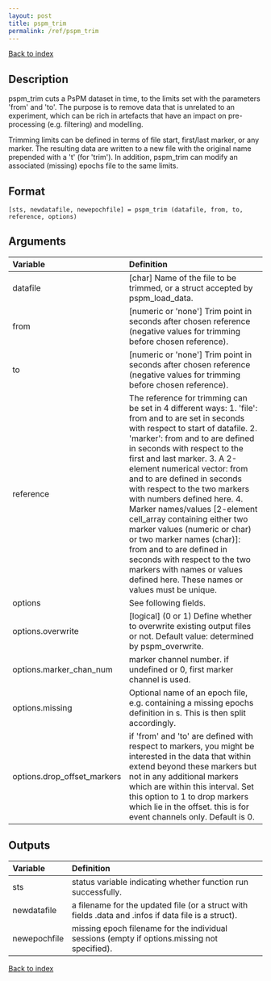 ```yaml
---
layout: post
title: pspm_trim
permalink: /ref/pspm_trim
---
```


[Back to index](/PsPM/ref/)

## Description

pspm_trim cuts a PsPM dataset in time, to the limits set with the parameters 'from' and 'to'. The purpose is to remove data that is unrelated to an experiment, which can be rich in artefacts that have an impact on pre-processing (e.g. filtering) and modelling. 

Trimming limits can be defined in terms of file start, first/last marker, or any marker. The resulting data are written to a new file with the original name prepended with a 't' (for 'trim'). In addition, pspm_trim can modify an associated (missing) epochs file to the same limits.


## Format

`[sts, newdatafile, newepochfile] = pspm_trim (datafile, from, to, reference, options)`


## Arguments

| Variable | Definition |
|:--|:--|
| datafile | [char] Name of the file to be trimmed, or a struct accepted by pspm_load_data. |
| from | [numeric or 'none'] Trim point in seconds after chosen reference (negative values for trimming before chosen reference). |
| to | [numeric or 'none'] Trim point in seconds after chosen reference (negative values for trimming before chosen reference). |
| reference | The reference for trimming can be set in 4 different ways: 1. 'file': from and to are set in seconds with respect to start of datafile. 2. 'marker': from and to are defined in seconds with respect to the first and last marker. 3. A 2-element numerical vector: from and to are defined in seconds with respect to the two markers with numbers defined here. 4. Marker names/values [2-element cell_array containing either two marker values (numeric or char) or two marker names (char)]: from and to are defined in seconds with respect to the two markers with names or values defined here. These names or values must be unique. |
| options | See following fields. |
| options.overwrite | [logical] (0 or 1) Define whether to overwrite existing output files or not. Default value: determined by pspm_overwrite. |
| options.marker_chan_num | marker channel number. if undefined or 0, first marker channel is used. |
| options.missing | Optional name of an epoch file, e.g. containing a missing epochs definition in s. This is then split accordingly. |
| options.drop_offset_markers | if 'from' and 'to' are defined with respect to markers, you might be interested in the data that within extend beyond these markers but not in any additional markers which are within this interval. Set this option to 1 to drop markers which lie in the offset. this is for event channels only. Default is 0. |

## Outputs

| Variable | Definition |
|:--|:--|
| sts | status variable indicating whether function run successfully. |
| newdatafile | a filename for the updated file (or a struct with fields .data and .infos if data file is a struct). |
| newepochfile | missing epoch filename for the individual sessions (empty if options.missing not specified). |


[Back to index](/PsPM/ref/)
